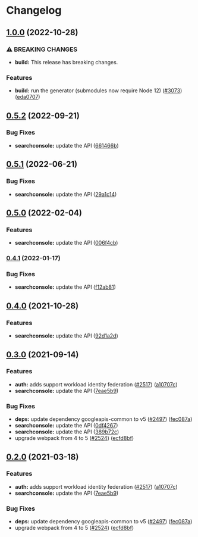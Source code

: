 # Changelog

## [1.0.0](https://github.com/googleapis/google-api-nodejs-client/compare/searchconsole-v0.5.2...searchconsole-v1.0.0) (2022-10-28)


### ⚠ BREAKING CHANGES

* **build:** This release has breaking changes.

### Features

* **build:** run the generator (submodules now require Node 12) ([#3073](https://github.com/googleapis/google-api-nodejs-client/issues/3073)) ([eda0707](https://github.com/googleapis/google-api-nodejs-client/commit/eda07079dadab46a80b6f9ede618f4f43030169e))

## [0.5.2](https://github.com/googleapis/google-api-nodejs-client/compare/searchconsole-v0.5.1...searchconsole-v0.5.2) (2022-09-21)


### Bug Fixes

* **searchconsole:** update the API ([661466b](https://github.com/googleapis/google-api-nodejs-client/commit/661466bd53f47417b13ec612fbb9c867926a89d4))

## [0.5.1](https://github.com/googleapis/google-api-nodejs-client/compare/searchconsole-v0.5.0...searchconsole-v0.5.1) (2022-06-21)


### Bug Fixes

* **searchconsole:** update the API ([29a1c14](https://github.com/googleapis/google-api-nodejs-client/commit/29a1c1496400b7f9061014be3d5890acba549fb7))

## [0.5.0](https://github.com/googleapis/google-api-nodejs-client/compare/searchconsole-v0.4.1...searchconsole-v0.5.0) (2022-02-04)


### Features

* **searchconsole:** update the API ([006f4cb](https://github.com/googleapis/google-api-nodejs-client/commit/006f4cbc2d55f3834e9fce09a98df34b12ad8e50))

### [0.4.1](https://github.com/googleapis/google-api-nodejs-client/compare/searchconsole-v0.4.0...searchconsole-v0.4.1) (2022-01-17)


### Bug Fixes

* **searchconsole:** update the API ([f12ab81](https://github.com/googleapis/google-api-nodejs-client/commit/f12ab81bf358ba69f5cea0c99168f8df19025101))

## [0.4.0](https://www.github.com/googleapis/google-api-nodejs-client/compare/searchconsole-v0.3.0...searchconsole-v0.4.0) (2021-10-28)


### Features

* **searchconsole:** update the API ([92d1a2d](https://www.github.com/googleapis/google-api-nodejs-client/commit/92d1a2d58d5cc4c573a36622ddc82cd90b03ff20))

## [0.3.0](https://www.github.com/googleapis/google-api-nodejs-client/compare/searchconsole-v0.2.0...searchconsole-v0.3.0) (2021-09-14)


### Features

* **auth:** adds support workload identity federation ([#2517](https://www.github.com/googleapis/google-api-nodejs-client/issues/2517)) ([a10707c](https://www.github.com/googleapis/google-api-nodejs-client/commit/a10707c477759e7c9ef6360a2fe800856fb600c1))
* **searchconsole:** update the API ([7eae5b9](https://www.github.com/googleapis/google-api-nodejs-client/commit/7eae5b920bf5ea0aff64dec701270ab7c784cf13))


### Bug Fixes

* **deps:** update dependency googleapis-common to v5 ([#2497](https://www.github.com/googleapis/google-api-nodejs-client/issues/2497)) ([fec087a](https://www.github.com/googleapis/google-api-nodejs-client/commit/fec087abcf3d994dd41c3ffa0a0c12b1f9f09dae))
* **searchconsole:** update the API ([0df4267](https://www.github.com/googleapis/google-api-nodejs-client/commit/0df426766066aeccfad99ee956cec4bfff25ef6d))
* **searchconsole:** update the API ([389b72c](https://www.github.com/googleapis/google-api-nodejs-client/commit/389b72c3409502ff46e9a244c613e1e19de933fd))
* upgrade webpack from 4 to 5  ([#2524](https://www.github.com/googleapis/google-api-nodejs-client/issues/2524)) ([ecfd8bf](https://www.github.com/googleapis/google-api-nodejs-client/commit/ecfd8bfcd06e1beabff7ec9a8c4000222379eb8d))

## [0.2.0](https://www.github.com/googleapis/google-api-nodejs-client/compare/searchconsole-v0.1.0...searchconsole-v0.2.0) (2021-03-18)


### Features

* **auth:** adds support workload identity federation ([#2517](https://www.github.com/googleapis/google-api-nodejs-client/issues/2517)) ([a10707c](https://www.github.com/googleapis/google-api-nodejs-client/commit/a10707c477759e7c9ef6360a2fe800856fb600c1))
* **searchconsole:** update the API ([7eae5b9](https://www.github.com/googleapis/google-api-nodejs-client/commit/7eae5b920bf5ea0aff64dec701270ab7c784cf13))


### Bug Fixes

* **deps:** update dependency googleapis-common to v5 ([#2497](https://www.github.com/googleapis/google-api-nodejs-client/issues/2497)) ([fec087a](https://www.github.com/googleapis/google-api-nodejs-client/commit/fec087abcf3d994dd41c3ffa0a0c12b1f9f09dae))
* upgrade webpack from 4 to 5  ([#2524](https://www.github.com/googleapis/google-api-nodejs-client/issues/2524)) ([ecfd8bf](https://www.github.com/googleapis/google-api-nodejs-client/commit/ecfd8bfcd06e1beabff7ec9a8c4000222379eb8d))

